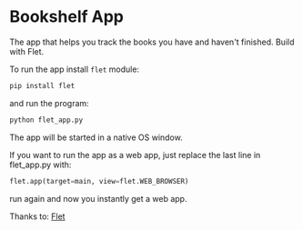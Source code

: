 # Bookshelf App

The app that helps you track the books you have and haven't finished. Build with Flet.

To run the app install `flet` module:

```bash
pip install flet
```

and run the program:

```bash
python flet_app.py
```

The app will be started in a native OS window.

If you want to run the app as a web app, just replace the last line in flet_app.py with:

```python
flet.app(target=main, view=flet.WEB_BROWSER)
```

run again and now you instantly get a web app.

Thanks to: [Flet](https://github.com/flet-dev/flet)

